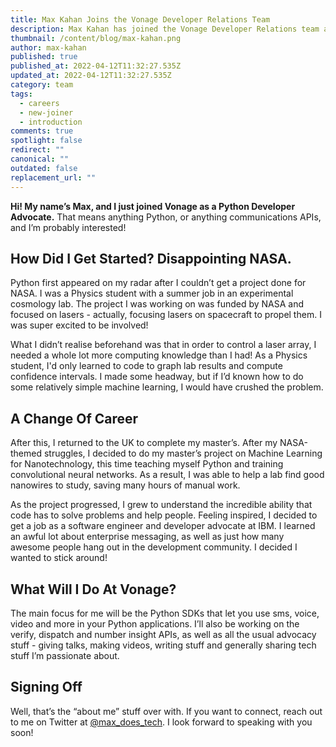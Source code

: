 ```yaml
---
title: Max Kahan Joins the Vonage Developer Relations Team
description: Max Kahan has joined the Vonage Developer Relations team as a Python Developer Advocate.
thumbnail: /content/blog/max-kahan.png
author: max-kahan
published: true
published_at: 2022-04-12T11:32:27.535Z
updated_at: 2022-04-12T11:32:27.535Z
category: team
tags:
  - careers
  - new-joiner
  - introduction
comments: true
spotlight: false
redirect: ""
canonical: ""
outdated: false
replacement_url: ""
---
```


**Hi! My name’s Max, and I just joined Vonage as a Python Developer Advocate.** That means anything Python, or anything communications APIs, and I’m probably interested!

## How Did I Get Started? Disappointing NASA.

Python first appeared on my radar after I couldn’t get a project done for NASA. I was a Physics student with a summer job in an experimental cosmology lab. The project I was working on was funded by NASA and focused on lasers - actually, focusing lasers on spacecraft to propel them. I was super excited to be involved!

What I didn’t realise beforehand was that in order to control a laser array, I needed a whole lot more computing knowledge than I had! As a Physics student, I'd only learned to code to graph lab results and compute confidence intervals. I made some headway, but if I’d known how to do some relatively simple machine learning, I would have crushed the problem.

## A Change Of Career

After this, I returned to the UK to complete my master’s. After my NASA-themed struggles, I decided to do my master’s project on Machine Learning for Nanotechnology, this time teaching myself Python and training convolutional neural networks. As a result, I was able to help a lab find good nanowires to study, saving many hours of manual work.

As the project progressed, I grew to understand the incredible ability that code has to solve problems and help people. Feeling inspired, I decided to get a job as a software engineer and developer advocate at IBM. I learned an awful lot about enterprise messaging, as well as just how many awesome people hang out in the development community. I decided I wanted to stick around!

## What Will I Do At Vonage?

The main focus for me will be the Python SDKs that let you use sms, voice, video and more in your Python applications. I’ll also be working on the verify, dispatch and number insight APIs, as well as all the usual advocacy stuff - giving talks, making videos, writing stuff and generally sharing tech stuff I’m passionate about.

## Signing Off

Well, that’s the “about me” stuff over with. If you want to connect, reach out to me on Twitter at [@max_does_tech](https://twitter.com/max_does_tech). I look forward to speaking with you soon!
